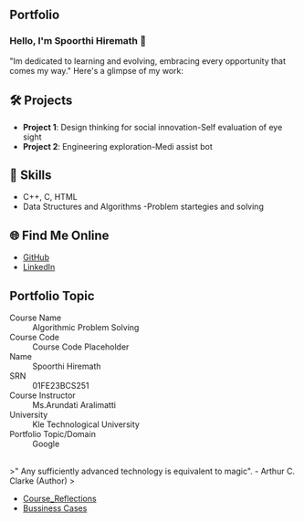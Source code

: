 
## Portfolio

### Hello, I'm Spoorthi Hiremath 👋

"Im dedicated to learning and evolving, embracing every opportunity that comes my way."  Here's a glimpse of my work:

## 🛠️ Projects
- **Project 1**: Design thinking for social innovation-Self evaluation of eye sight
- **Project 2**: Engineering exploration-Medi assist bot

## 🚀 Skills
- C++, C, HTML
- Data Structures and Algorithms
-Problem startegies and solving

## 🌐 Find Me Online
- [GitHub](https://github.com/Spoorthi-max)
- [LinkedIn](https://www.linkedin.com/in/spoorthi-hiremath-2588342a9?utm_source=share&utm_campaign=share_via&utm_content=profile&utm_medium=android_app)

## Portfolio Topic

<dl>
<dt>Course Name</dt>
<dd>Algorithmic Problem Solving</dd>
<dt>Course Code</dt>
<dd>Course Code Placeholder</dd>
<dt>Name</dt>
<dd>Spoorthi Hiremath</dd>
<dt>SRN</dt>
<dd>01FE23BCS251</dd>
<dt>Course Instructor</dt>
<dd>Ms.Arundati Aralimatti</dd>
<dt>University</dt>
<dd>Kle Technological University</dd>
<dt>Portfolio Topic/Domain</dt>
<dd>Google</dd>
</dl>

<br> 
>" Any sufficiently advanced technology is equivalent to magic". - Arthur C. Clarke (Author)
>

- [Course_Reflections](./Reflections.md)
- [Bussiness Cases](./Bussiness_cases.md)
